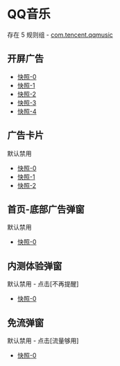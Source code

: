 # QQ音乐

存在 5 规则组 - [com.tencent.qqmusic](/src/apps/com.tencent.qqmusic.ts)

## 开屏广告

- [快照-0](https://i.gkd.li/import/12673960)
- [快照-1](https://i.gkd.li/import/12674023)
- [快照-2](https://i.gkd.li/import/12673998)
- [快照-3](https://i.gkd.li/import/12674074)
- [快照-4](https://i.gkd.li/import/13628165)

## 广告卡片

默认禁用

- [快照-0](https://i.gkd.li/import/13206534)
- [快照-1](https://i.gkd.li/import/13206982)
- [快照-2](https://i.gkd.li/import/13218134)

## 首页-底部广告弹窗

默认禁用

- [快照-0](https://i.gkd.li/import/13115121)

## 内测体验弹窗

默认禁用 - 点击[不再提醒]

- [快照-0](https://i.gkd.li/import/13178485)

## 免流弹窗

默认禁用 - 点击[流量够用]

- [快照-0](https://i.gkd.li/import/13197868)
